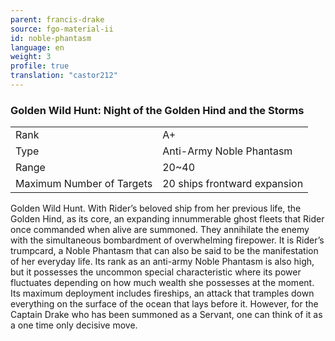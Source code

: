 ```yaml
---
parent: francis-drake
source: fgo-material-ii
id: noble-phantasm
language: en
weight: 3
profile: true
translation: "castor212"
---
```


### Golden Wild Hunt: Night of the Golden Hind and the Storms

<table>
  <tr><td>Rank</td><td>A+</td></tr>
  <tr><td>Type</td><td>Anti-Army Noble Phantasm</td></tr>
  <tr><td>Range</td><td>20~40</td></tr>
  <tr><td>Maximum Number of Targets</td><td>20 ships frontward expansion</td></tr>
</table>

Golden Wild Hunt.
With Rider’s beloved ship from her previous life, the Golden Hind, as its core, an expanding innummerable ghost fleets that Rider once commanded when alive are summoned. They annihilate the enemy with the simultaneous bombardment of overwhelming firepower. It is Rider’s trumpcard, a Noble Phantasm that can also be said to be the manifestation of her everyday life.
Its rank as an anti-army Noble Phantasm is also high, but it possesses the uncommon special characteristic where its power fluctuates depending on how much wealth she possesses at the moment.
Its maximum deployment includes fireships, an attack that tramples down everything on the surface of the ocean that lays before it. However, for the Captain Drake who has been summoned as a Servant, one can think of it as a one time only decisive move.
